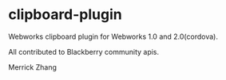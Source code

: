 clipboard-plugin
================

Webworks clipboard plugin for Webworks 1.0 and 2.0(cordova).

All contributed to Blackberry community apis.

Merrick Zhang
